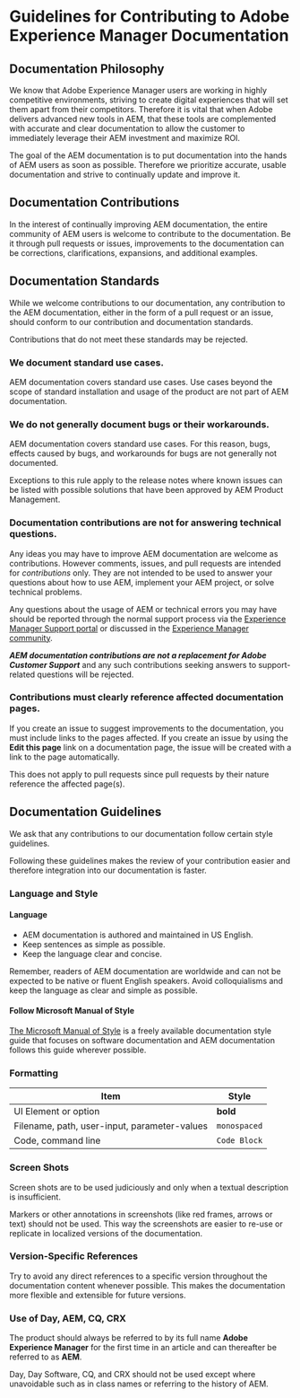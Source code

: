 # Guidelines for Contributing to Adobe Experience Manager Documentation

## Documentation Philosophy

We know that Adobe Experience Manager users are working in highly competitive environments, striving to create digital experiences that will set them apart from their competitors. Therefore it is vital that when Adobe delivers advanced new tools in AEM, that these tools are complemented with accurate and clear documentation to allow the customer to immediately leverage their AEM investment and maximize ROI.

The goal of the AEM documentation is to put documentation into the hands of AEM users as soon as possible. Therefore we prioritize accurate, usable documentation and strive to continually update and improve it.

## Documentation Contributions

In the interest of continually improving AEM documentation, the entire community of AEM users is welcome to contribute to the documentation. Be it through pull requests or issues, improvements to the documentation can be corrections, clarifications, expansions, and additional examples.

## Documentation Standards

While we welcome contributions to our documentation, any contribution to the AEM documentation, either in the form of a pull request or an issue, should conform to our contribution and documentation standards.

Contributions that do not meet these standards may be rejected.

### We document standard use cases.

AEM documentation covers standard use cases. Use cases beyond the scope of standard installation and usage of the product are not part of AEM documentation.

### We do not generally document bugs or their workarounds.

AEM documentation covers standard use cases. For this reason, bugs, effects caused by bugs, and workarounds for bugs are not generally not documented.

Exceptions to this rule apply to the release notes where known issues can be listed with possible solutions that have been approved by AEM Product Management.

### Documentation contributions are not for answering technical questions.

Any ideas you may have to improve AEM documentation are welcome as contributions. However comments, issues, and pull requests are intended for *contributions* only. They are not intended to be used to answer your questions about how to use AEM, implement your AEM project, or solve technical problems.

Any questions about the usage of AEM or technical errors you may have should be reported through the normal support process via the [Experience Manager Support portal](https://experienceleague.adobe.com/?support-solution=Experience+Manager#home) or discussed in the [Experience Manager community](https://experienceleaguecommunities.adobe.com/t5/adobe-experience-manager/ct-p/adobe-experience-manager-community).

***AEM documentation contributions are not a replacement for Adobe Customer Support*** and any such contributions seeking answers to support-related questions will be rejected.

### Contributions must clearly reference affected documentation pages.

If you create an issue to suggest improvements to the documentation, you must include links to the pages affected. If you create an issue by using the **Edit this page** link on a documentation page, the issue will be created with a link to the page automatically.

This does not apply to pull requests since pull requests by their nature reference the affected page(s).

## Documentation Guidelines

We ask that any contributions to our documentation follow certain style guidelines.

Following these guidelines makes the review of your contribution easier and therefore integration into our documentation is faster.

### Language and Style

#### Language

* AEM documentation is authored and maintained in US English.
* Keep sentences as simple as possible.
* Keep the language clear and concise.

Remember, readers of AEM documentation are worldwide and can not be expected to be native or fluent English speakers. Avoid colloquialisms and keep the language as clear and simple as possible.

#### Follow Microsoft Manual of Style

[The Microsoft Manual of Style](https://docs.microsoft.com/en-us/style-guide/welcome/) is a freely available documentation style guide that focuses on software documentation and AEM documentation follows this guide wherever possible.

### Formatting

|Item|Style|
|---|---|
|UI Element or option|**bold**|
|Filename, path, user-input, parameter-values|`monospaced`|
|Code, command line|```Code Block```|

### Screen Shots

Screen shots are to be used judiciously and only when a textual description is insufficient.

Markers or other annotations in screenshots (like red frames, arrows or text) should not be used. This way the screenshots are easier to re-use or replicate in localized versions of the documentation.

### Version-Specific References

Try to avoid any direct references to a specific version throughout the documentation content whenever possible. This makes the documentation more flexible and extensible for future versions.

### Use of Day, AEM, CQ, CRX

The product should always be referred to by its full name **Adobe Experience Manager** for the first time in an article and can thereafter be referred to as **AEM**.

Day, Day Software, CQ, and CRX should not be used except where unavoidable such as in class names or referring to the history of AEM.
